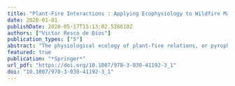 ```yaml
---
title: "Plant-Fire Interactions : Applying Ecophysiology to Wildfire Management"
date: 2020-01-01
publishDate: 2020-05-17T15:13:02.528610Z
authors: ["Victor Resco de Dios"]
publication_types: ["5"]
abstract: "The physiological ecology of plant-fire relations, or pyrophysiology, seeks to provide a mechanistic and predictive understanding of the reciprocal interactions that exist between plants and fire. That is, by understanding the processes underlying plant structure and function, we may gain further insight on how wildfires affect plants as well as on how the physiological traits that affect wildfires develop. This chapter presents a general introduction to the topics of pyrophysiology and to wildfire science, and it ends by presenting the book structure."
featured: true
publication: "*Springer*"
url_pdf: "https://doi.org/10.1007/978-3-030-41192-3_1"
doi: "10.1007/978-3-030-41192-3_1"
---
```


